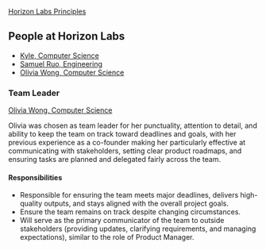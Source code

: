 [Horizon Labs Principles](./principles.md)

People at Horizon Labs
---

- [Kyle, Computer Science](./kyle.md)
- [Samuel Ruo, Engineering](./sam_ruo.md)
- [Olivia Wong, Computer Science](./olivia_wong.md)


### Team Leader

[Olivia Wong, Computer Science](./olivia_wong.md)
<!-- Describe who and why the team leader was selected --> 
Olivia was chosen as team leader for her punctuality, attention to detail, and ability to keep the team on track toward deadlines and goals, with her previous experience as a co-founder making her particularly effective at communicating with stakeholders, setting clear product roadmaps, and ensuring tasks are planned and delegated fairly across the team.


#### Responsibilities
<!-- What is their role for your team?	--> 
- Responsible for ensuring the team meets major deadlines, delivers high-quality outputs, and stays aligned with the overall project goals.
- Ensure the team remains on track despite changing circumstances.
- Will serve as the primary communicator of the team to outside stakeholders (providing updates, clarifying requirements, and managing expectations), similar to the role of Product Manager.

